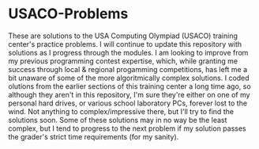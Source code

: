 # USACO-Problems
These are solutions to the USA Computing Olympiad (USACO) training center's practice problems. I will continue to update this repository with solutions as I progress through the modules. I am looking to improve from my previous programming contest expertise, which, while granting me success through local & regional progamming competitions, has left me a bit unaware of some of the more algoritmically complex solutions. I coded olutions from the earlier sections of this training center a long time ago, so although they aren't in this repository, I'm sure they're either on one of my personal hard drives, or various school laboratory PCs, forever lost to the wind. Not anything to complex/impressive there, but I'll try  to find the solutions soon. Some of these solutions may in no way be the least complex, but I tend to progress to the next problem if my solution passes the grader's strict time requirements (for my sanity).
